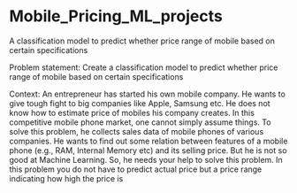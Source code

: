 # Mobile_Pricing_ML_projects

A classification model to predict whether price range of mobile based on certain specifications

Problem statement: 
Create a classification model to predict whether price range of mobile based on certain specifications

Context: 
An entrepreneur has started his own mobile company. He wants to give
tough fight to big companies like Apple, Samsung etc.
He does not know how to estimate price of mobiles his company creates. In this
competitive mobile phone market, one cannot simply assume things. To solve this
problem, he collects sales data of mobile phones of various companies.
He wants to find out some relation between features of a mobile phone (e.g., RAM,
Internal Memory etc) and its selling price. But he is not so good at Machine Learning.
So, he needs your help to solve this problem.
In this problem you do not have to predict actual price but a price range indicating
how high the price is
